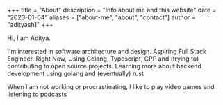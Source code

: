 +++
title = "About"
description = "Info about me and this website"
date = "2023-01-04"
aliases = ["about-me", "about", "contact"]
author = "adityash1"
+++

Hi, I am Aditya.

I'm interested in software architecture and design. Aspiring Full Stack Engineer. 
Right Now, Using Golang, Typescript, CPP and (trying to) contributing to open source
projects. Learning  more about backend development using golang and (eventually) rust

When I am not working or procrastinating, I like to play video games and listening to podcasts
